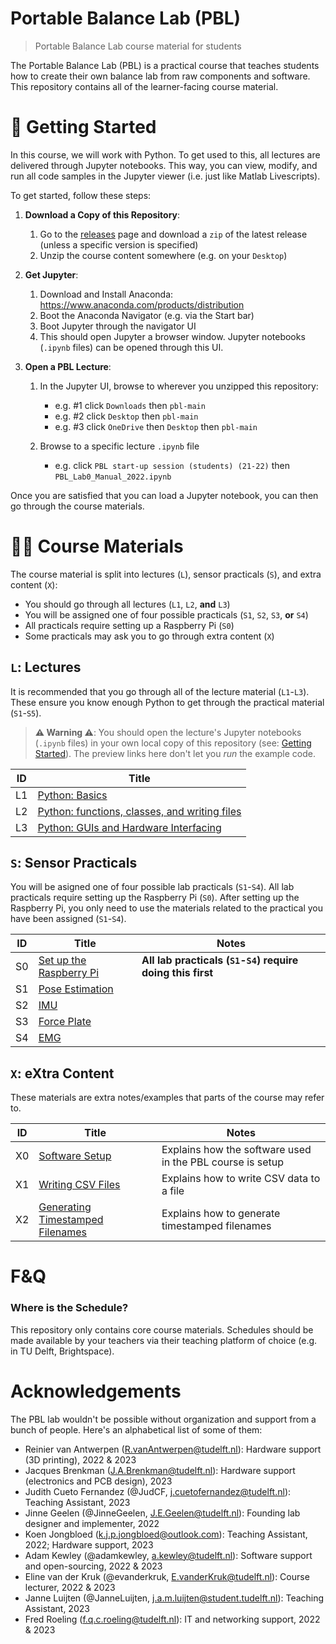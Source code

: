 # Portable Balance Lab (PBL)

> Portable Balance Lab course material for students

The Portable Balance Lab (PBL) is a practical course that teaches students how to create their own balance lab from raw components and software. This repository contains all of the learner-facing course material.


# <a name="getting-started"></a> 🚀 Getting Started

In this course, we will work with Python. To get used to this, all lectures are delivered through Jupyter notebooks. This way, you can view, modify, and run all code samples in the Jupyter viewer (i.e. just like Matlab Livescripts).

To get started, follow these steps:

1. **Download a Copy of this Repository**:

    1. Go to the [releases](../../releases) page and download a `zip` of the latest release
       (unless a specific version is specified)
    2. Unzip the course content somewhere (e.g. on your `Desktop`)

2. **Get Jupyter**:

    1. Download and Install Anaconda: https://www.anaconda.com/products/distribution
    2. Boot the Anaconda Navigator (e.g. via the Start bar)
    3. Boot Jupyter through the navigator UI
    4. This should open Jupyter a browser window. Jupyter notebooks (`.ipynb` files) can be opened through this UI.

3. **Open a PBL Lecture**:

    1. In the Jupyter UI, browse to wherever you unzipped this repository:

        * e.g. #1 click `Downloads` then `pbl-main`
        * e.g. #2 click `Desktop` then `pbl-main`
        * e.g. #3 click `OneDrive` then `Desktop` then `pbl-main`

    2. Browse to a specific lecture `.ipynb` file

         * e.g. click `PBL start-up session (students) (21-22)` then `PBL_Lab0_Manual_2022.ipynb`

Once you are satisfied that you can load a Jupyter notebook, you can then go through the course materials.


# 👩‍🏫 Course Materials

The course material is split into lectures (`L`), sensor practicals (`S`), and extra content (`X`):

- You should go through all lectures (`L1`, `L2`, **and** `L3`)
- You will be assigned one of four possible practicals (`S1`, `S2`, `S3`, **or** `S4`)
- All practicals require setting up a Raspberry Pi (`S0`)
- Some practicals may ask you to go through extra content (`X`)


## `L`: Lectures

It is recommended that you go through all of the lecture material (`L1`-`L3`). These ensure you know enough Python to get through the practical material (`S1`-`S5`).

> **⚠️ Warning ⚠️**: You should open the lecture's Jupyter notebooks (`.ipynb` files) in your own local copy of this repository (see: [Getting Started](#getting-started)). The preview links here don't let you *run* the example code.

| ID | Title |
| -- | ----- |
| L1 | [Python: Basics](L1_PythonBasics/L1_PythonBasics.ipynb) |
| L2 | [Python: functions, classes, and writing files](L2_PythonClassesAndWritingFiles/L2_PythonClassesAndWritingFiles.ipynb) |
| L3 | [Python: GUIs and Hardware Interfacing](L3_PythonGUIsAndHardware/L3_PythonGUIsAndHardware.ipynb) |


## `S`: Sensor Practicals

You will be asigned one of four possible lab practicals (`S1`-`S4`). All lab practicals require setting up the Raspberry Pi (`S0`). After setting up the Raspberry Pi, you only need to use the materials related to the practical you have been assigned (`S1`-`S4`).

| ID | Title | Notes |
| -- | ----- | ----- |
| S0 | [Set up the Raspberry Pi](S0_SetUpRaspberryPi/S0_SetUpRaspberryPi.ipynb) | **All lab practicals (`S1`-`S4`) require doing this first** |
| S1 | [Pose Estimation](S1_PoseEstimation/S1_PoseEstimation.ipynb) | |
| S2 | [IMU](S2_IMU/S2_IMU.ipynb) | |
| S3 | [Force Plate](S3_ForcePlate/S3_ForcePlate.ipynb) | |
| S4 | [EMG](S4_EMG/S4_EMG.ipynb) | |


## `X`: eXtra Content

These materials are extra notes/examples that parts of the course may refer to.

| ID | Title | Notes |
| -- | ----- | ----- |
| X0 | [Software Setup](X0_SoftwareSetup/README.md) | Explains how the software used in the PBL course is setup |
| X1 | [Writing CSV Files](X1_WritingCSVFiles/X1_WritingCSVFiles.ipynb) | Explains how to write CSV data to a file |
| X2 | [Generating Timestamped Filenames](X2_GeneratingTimestampedFilenames/X2_GeneratingTimestampedFilenames.ipynb) | Explains how to generate timestamped filenames |


# F&Q

### Where is the Schedule?

This repository only contains core course materials. Schedules should be made available by your teachers via their teaching platform of choice (e.g. in TU Delft, Brightspace).

# Acknowledgements

The PBL lab wouldn't be possible without organization and support from a bunch of people. Here's an
alphabetical list of some of them:

- Reinier van Antwerpen (R.vanAntwerpen@tudelft.nl): Hardware support (3D printing), 2022 & 2023
- Jacques Brenkman (J.A.Brenkman@tudelft.nl): Hardware support (electronics and PCB design), 2023
- Judith Cueto Fernandez (@JudCF, j.cuetofernandez@tudelft.nl): Teaching Assistant, 2023
- Jinne Geelen (@JinneGeelen, J.E.Geelen@tudelft.nl): Founding lab designer and implementer, 2022
- Koen Jongbloed (k.j.p.jongbloed@outlook.com): Teaching Assistant, 2022; Hardware support, 2023
- Adam Kewley (@adamkewley, a.kewley@tudelft.nl): Software support and open-sourcing, 2022 & 2023
- Eline van der Kruk (@evanderkruk, E.vanderKruk@tudelft.nl): Course lecturer, 2022 & 2023
- Janne Luijten (@JanneLuijten, j.a.m.luijten@student.tudelft.nl): Teaching Assistant, 2023
- Fred Roeling (f.q.c.roeling@tudelft.nl): IT and networking support, 2022 & 2023
